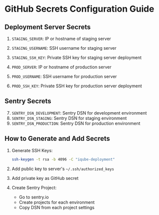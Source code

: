 # GitHub Secrets Configuration Guide

## Deployment Server Secrets
1. `STAGING_SERVER`: IP or hostname of staging server
2. `STAGING_USERNAME`: SSH username for staging server
3. `STAGING_SSH_KEY`: Private SSH key for staging server deployment

4. `PROD_SERVER`: IP or hostname of production server
5. `PROD_USERNAME`: SSH username for production server
6. `PROD_SSH_KEY`: Private SSH key for production server deployment

## Sentry Secrets
7. `SENTRY_DSN_DEVELOPMENT`: Sentry DSN for development environment
8. `SENTRY_DSN_STAGING`: Sentry DSN for staging environment
9. `SENTRY_DSN_PRODUCTION`: Sentry DSN for production environment

## How to Generate and Add Secrets
1. Generate SSH Keys:
   ```bash
   ssh-keygen -t rsa -b 4096 -C "iqube-deployment"
   ```

2. Add public key to server's `~/.ssh/authorized_keys`
3. Add private key as GitHub secret

4. Create Sentry Project:
   - Go to sentry.io
   - Create projects for each environment
   - Copy DSN from each project settings
